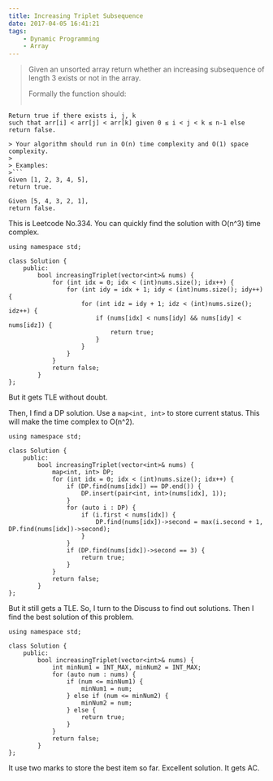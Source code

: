 ```yaml
---
title: Increasing Triplet Subsequence
date: 2017-04-05 16:41:21
tags:
    - Dynamic Programming
    - Array
---
```


> Given an unsorted array return whether an increasing subsequence of length 3 exists or not in the array.
>
> Formally the function should:
>
> ```
    Return true if there exists i, j, k
    such that arr[i] < arr[j] < arr[k] given 0 ≤ i < j < k ≤ n-1 else return false.
```
> Your algorithm should run in O(n) time complexity and O(1) space complexity.
>
> Examples:
>```
Given [1, 2, 3, 4, 5],
return true.

Given [5, 4, 3, 2, 1],
return false.
```

<!--more-->

This is Leetcode No.334. You can quickly find the solution with O(n^3) time complex.

```
using namespace std;

class Solution {
    public:
        bool increasingTriplet(vector<int>& nums) {
            for (int idx = 0; idx < (int)nums.size(); idx++) {
                for (int idy = idx + 1; idy < (int)nums.size(); idy++) {
                    for (int idz = idy + 1; idz < (int)nums.size(); idz++) {
                        if (nums[idx] < nums[idy] && nums[idy] < nums[idz]) {
                            return true;
                        }
                    }
                }
            }
            return false;
        }
};
```

But it gets TLE without doubt.

Then, I find a DP solution. Use a `map<int, int>` to store current status. This will make the time complex to O(n^2).

```
using namespace std;

class Solution {
    public:
        bool increasingTriplet(vector<int>& nums) {
            map<int, int> DP;
            for (int idx = 0; idx < (int)nums.size(); idx++) {
                if (DP.find(nums[idx]) == DP.end()) {
                    DP.insert(pair<int, int>(nums[idx], 1));
                }
                for (auto i : DP) {
                    if (i.first < nums[idx]) {
                        DP.find(nums[idx])->second = max(i.second + 1, DP.find(nums[idx])->second);
                    }
                }
                if (DP.find(nums[idx])->second == 3) {
                    return true;
                }
            }
            return false;
        }
};
```

But it still gets a TLE. So, I turn to the Discuss to find out solutions. Then I find the best solution of this problem.

```
using namespace std;

class Solution {
    public:
        bool increasingTriplet(vector<int>& nums) {
            int minNum1 = INT_MAX, minNum2 = INT_MAX;
            for (auto num : nums) {
                if (num <= minNum1) {
                    minNum1 = num;
                } else if (num <= minNum2) {
                    minNum2 = num;
                } else {
                    return true;
                }
            }
            return false;
        }
};
```

It use two marks to store the best item so far. Excellent solution. It gets AC.
